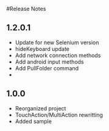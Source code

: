#Release Notes

## 1.2.0.1

- Update for new Selenium version
- hideKeyboard update
- Add network connection methods
- Add android input methods
- Add PullFolder command
- 

## 1.0.0

- Reorganized project
- TouchAction/MultiAction rewritting
- Added sample
 
